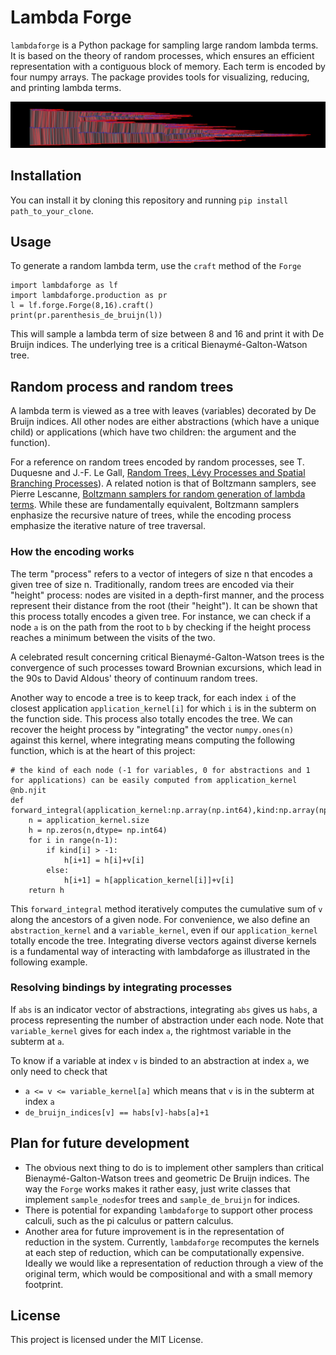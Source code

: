 # Lambda Forge
`lambdaforge` is a Python package for sampling large random lambda terms. It is based on the theory of random processes, which ensures an efficient representation with a contiguous block of memory. Each term is encoded by four numpy arrays. The package provides tools for visualizing, reducing, and printing lambda terms.

![alt text](https://github.com/necloX/lambdaforge/blob/main/lambda_size_5720903.png?raw=true)

## Installation

You can install it by cloning this repository and running `pip install path_to_your_clone`.

## Usage

To generate a random lambda term, use the `craft` method of the `Forge`

```
import lambdaforge as lf
import lambdaforge.production as pr
l = lf.forge.Forge(8,16).craft()
print(pr.parenthesis_de_bruijn(l))
```
This will sample a lambda term of size between 8 and 16 and print it with De Bruijn indices. The underlying tree is a critical Bienaymé-Galton-Watson tree.

## Random process and random trees

A lambda term is viewed as a tree with leaves (variables) decorated by De Bruijn indices. All other nodes are either abstractions (which have a unique child) or applications (which have two children: the argument and the function).

For a reference on random trees encoded by random processes, see T. Duquesne and J.-F. Le Gall, [Random Trees, Lévy Processes and Spatial Branching Processes](https://www.imo.universite-paris-saclay.fr/~jean-francois.le-gall/Mono-revised.pdf)). A related notion is that of Boltzmann samplers, see Pierre Lescanne, [Boltzmann samplers for random generation of lambda terms](https://hal-ens-lyon.archives-ouvertes.fr/ensl-00979074v2). While these are fundamentally equivalent, Boltzmann samplers enphasize the recursive nature of trees, while the encoding process emphasize the iterative nature of tree traversal.

### How the encoding works
The term "process" refers to a vector of integers of size n that encodes a given tree of size n. Traditionally, random trees are encoded via their "height" process: nodes are visited in a depth-first manner, and the process represent their distance from the root (their "height"). It can be shown that this process totally encodes a given tree. For instance, we can check if a node `a` is on the path from the root to `b` by checking if the height process reaches a minimum between the visits of the two. 

A celebrated result concerning critical Bienaymé-Galton-Watson trees is the convergence of such processes toward Brownian excursions, which lead in the 90s to David Aldous' theory of continuum random trees.

Another way to encode a tree is to keep track, for each index `i` of the closest application `application_kernel[i]` for which `i` is in the subterm on the function side. This process also totally encodes the tree. We can recover the height process by "integrating" the vector `numpy.ones(n)` against this kernel,  where integrating means computing the following function, which is at the heart of this project:
```
# the kind of each node (-1 for variables, 0 for abstractions and 1 for applications) can be easily computed from application_kernel
@nb.njit
def forward_integral(application_kernel:np.array(np.int64),kind:np.array(np.int64),v:np.array(np.int64)):
    n = application_kernel.size
    h = np.zeros(n,dtype= np.int64)
    for i in range(n-1):
        if kind[i] > -1:
            h[i+1] = h[i]+v[i]
        else:
            h[i+1] = h[application_kernel[i]]+v[i]
    return h
``` 
This `forward_integral` method iteratively computes the cumulative sum of `v` along the ancestors of a given node. For convenience, we also define an `abstraction_kernel` and a `variable_kernel`, even if our `application_kernel` totally encode the tree. Integrating diverse vectors against diverse kernels is a fundamental way of interacting with lambdaforge as illustrated in the following example.

### Resolving bindings by integrating processes
If `abs` is an indicator vector of abstractions, integrating `abs` gives us `habs`, a process representing the number of abstraction under each node. Note that `variable_kernel` gives for each index `a`, the rightmost variable in the subterm at `a`.

To know if a variable at index `v` is binded to an abstraction at index `a`, we only need to check  that 
- `a <= v <= variable_kernel[a]` which means that `v` is in the subterm at index `a`
- `de_bruijn_indices[v] == habs[v]-habs[a]+1`

## Plan for future development
- The obvious next thing to do is to implement other samplers than critical Bienaymé-Galton-Watson trees and geometric De Bruijn indices. The way the `Forge` works makes it rather easy, just write classes that implement `sample_nodes`for trees and `sample_de_bruijn` for indices.
- There is potential for expanding `lambdaforge` to support other process calculi, such as the pi calculus or pattern calculus.
- Another area for future improvement is in the representation of reduction in the system. Currently, `lambdaforge` recomputes the kernels at each step of reduction, which can be computationally expensive. Ideally we would like a representation of reduction through a view of the original term, which would be compositional and with a small memory footprint.

## License

This project is licensed under the MIT License.